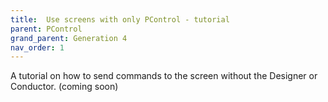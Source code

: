 ```yaml
---
title:  Use screens with only PControl - tutorial
parent: PControl
grand_parent: Generation 4
nav_order: 1
---
```


A tutorial on how to send commands to the screen without the Designer or Conductor. (coming soon)